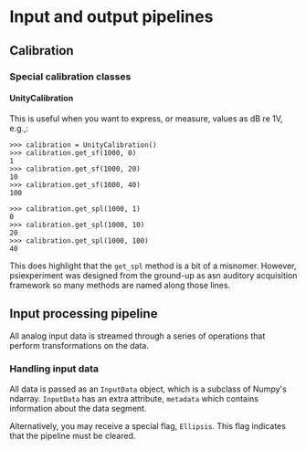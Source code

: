 # Input and output pipelines 

## Calibration 

### Special calibration classes 

#### UnityCalibration 

This is useful when you want to express, or measure, values as dB re 1V, e.g.,:

    >>> calibration = UnityCalibration() 
    >>> calibration.get_sf(1000, 0)
    1
    >>> calibration.get_sf(1000, 20)
    10
    >>> calibration.get_sf(1000, 40)
    100

    >>> calibration.get_spl(1000, 1)
    0
    >>> calibration.get_spl(1000, 10)
    20
    >>> calibration.get_spl(1000, 100)
    40

This does highlight that the `get_spl` method is a bit of a misnomer. However, psiexperiment was designed from the ground-up as asn auditory acquisition framework so many methods are named along those lines.


## Input processing pipeline

All analog input data is streamed through a series of operations that perform
transformations on the data.

### Handling input data

All data is passed as an `InputData` object, which is a subclass of Numpy's
ndarray. `InputData` has an extra attribute, `metadata` which contains
information about the data segment.

Alternatively, you may receive a special flag, `Ellipsis`. This flag indicates
that the pipeline must be cleared.
